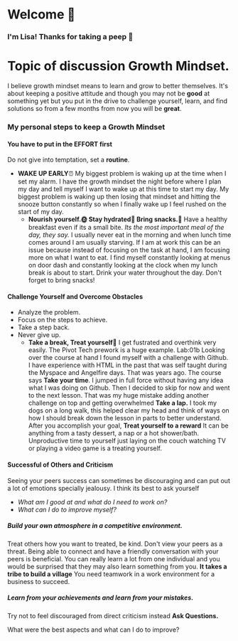 # Welcome 👋 
### **I'm Lisa! Thanks for taking a peep 👀**

# Topic of discussion **Growth Mindset**.

I believe growth mindset means to learn and grow to better themselves. It's about keeping a positive attitude and though you may not be **good** at something yet but you put in the drive to challenge yourself, learn, and find solutions so from a few months from now you will be **great**. 

### My personal steps to keep a **Growth Mindset**

#### You have to put in the **EFFORT** first  

Do not give into temptation, set a **routine**. 
- **WAKE UP EARLY**⏰   My biggest problem is waking up at the time when I set my alarm. I have the growth mindset the night before where I plan my day and tell myself I want to wake up at this time to start my day. My biggest problem is waking up then losing that mindset and hitting the snooze button constantly so when I finally wake up I  feel rushed on the start of my day.
  - **Nourish yourself.🌞 Stay hydrated🚰 Bring snacks.🍿**  Have a healthy breakfast even if its a small bite. _Its the most important meal of the day, they say._ I usually never eat in the morning and when lunch time comes around I am usually starving. If I am at work this can be an issue because instead of focusing on the task at hand, I am focusing more on what I want to eat. I find myself constantly looking at menus on door dash and constantly looking at the clock when my lunch break is about to start. Drink your water throughout the day. Don't forget to bring snacks!
#### Challenge Yourself and Overcome Obstacles
* Analyze the problem. 
* Focus on the steps to achieve. 
* Take a step back. 
* Never give up. 
   - **Take a break, Treat yourself🍬** I get fustrated and overthink very easily. The Pivot Tech prework is a huge example. Lab:01b Looking over the course at hand I found myself with a challenge with Github. I have experience with HTML in the past that was self taught during the Myspace and Angelfire days. That was years ago. The course says **Take your time**. I jumped in full force without having any idea what I was doing on Github. Then I decided to skip for now and went to the next lesson. That was my huge mistake adding another challenge on top and getting overwhelmed **Take a lap.** I took my dogs on a long walk, this helped clear my head and think of ways on how I should break down the lesson in parts to better understand. After you accomplish your goal, **Treat yourself to a reward** It can be anything from a tasty dessert, a nap or a hot shower/bath. Unproductive time to yourself just laying on the couch watching TV or playing a video game is a treating yourself.

#### Successful of Others and Criticism 

Seeing your peers success can sometimes be discouraging and can put out a lot of emotions specially jealousy. I think its best to ask yourself 
- _What am I good at and what do I need to work on?_
- _What can I do to improve myself?_

##### **Build your own atmosphere in a competitive environment.**
Treat others how you want to treated, be kind. Don't view your peers as a threat. Being able to connect and have a friendly conversation with your peers is beneficial. You can really learn a lot from one individual and you would be surprised that they may also learn something from you. **It takes a tribe to build a village** You need teamwork in a work environment for a business to succeed.  

##### **Learn from your achievements and learn from your mistakes.** 

Try not to feel discouraged from direct criticism instead **Ask Questions.** 
     
  What were the best aspects and what can I do to improve?
  


  


